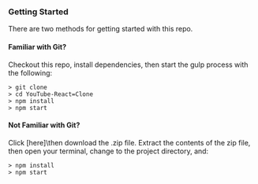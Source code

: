 

### Getting Started

There are two methods for getting started with this repo.

#### Familiar with Git?
Checkout this repo, install dependencies, then start the gulp process with the following:

```
> git clone 
> cd YouTube-React=Clone
> npm install
> npm start
```

#### Not Familiar with Git?
Click [here]\then download the .zip file.  Extract the contents of the zip file, then open your terminal, change to the project directory, and:

```
> npm install
> npm start
```
